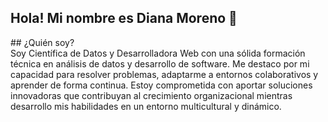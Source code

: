 <h2>Hola! Mi nombre es Diana Moreno 👋</h2>
## ¿Quién soy? <br>
Soy Científica de Datos y Desarrolladora Web con una sólida formación técnica en análisis de datos y desarrollo de software. Me destaco por mi capacidad para resolver problemas, adaptarme a entornos colaborativos y aprender de forma continua. Estoy comprometida con aportar soluciones innovadoras que contribuyan al crecimiento organizacional mientras desarrollo mis habilidades en un entorno multicultural y dinámico.
<!--
**dianitafeliz/dianitafeliz** is a ✨ _special_ ✨ repository because its `README.md` (this file) appears on your GitHub profile.

Here are some ideas to get you started:

- 🔭 I’m currently working on ...
- 🌱 I’m currently learning ...
- 👯 I’m looking to collaborate on ...
- 🤔 I’m looking for help with ...
- 💬 Ask me about ...
- 📫 How to reach me: ...
- 😄 Pronouns: ...
- ⚡ Fun fact: ...
-->
